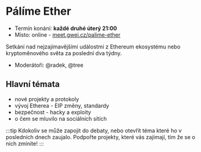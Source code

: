 # Pálíme Ether

- Termín konání: **každé druhé úterý 21:00**
- Místo: online - [meet.gwei.cz/palime-ether](https://meet.gwei.cz/palime-ether)

Setkání nad nejzajímavějšími událostmi z Ethereum ekosystému nebo kryptoměnového světa za poslední dva týdny.

* Moderátoři: @radek, @tree

## Hlavní témata
* nové projekty a protokoly
* vývoj Etherea - EIP změny, standardy
* bezpečnost - hacky a exploity
* o čem se mluvilo na sociálních sítích

:::tip
Kdokoliv se může zapojit do debaty, nebo otevřít téma které ho v posledních dnech zaujalo. Podpořte projekty, které vás zajímají, tím že se o nich zmíníte!
:::